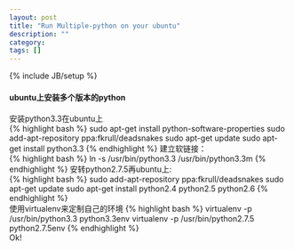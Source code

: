 ```yaml
---
layout: post
title: "Run Multiple-python on your ubuntu"
description: ""
category: 
tags: []
---
```

{% include JB/setup %}
#### ubuntu上安装多个版本的python  
安装python3.3在ubuntu上  
{% highlight bash %}
    sudo apt-get install python-software-properties
    sudo add-apt-repository ppa:fkrull/deadsnakes
    sudo apt-get update
    sudo apt-get install python3.3
{% endhighlight %}
建立软链接：  
{% highlight bash %}
    ln -s /usr/bin/python3.3 /usr/bin/python3.3m
{% endhighlight %}
安转python2.7.5再ubuntu上:    
{% highlight bash %}
    sudo add-apt-repository ppa:fkrull/deadsnakes
    sudo apt-get update
    sudo apt-get install python2.4 python2.5 python2.6
{% endhighlight %}   
使用virtualenv来定制自己的环境
{% highlight bash %}
    virtualenv -p /usr/bin/python3.3 python3.3env
    virtualenv -p /usr/bin/python2.7.5 python2.7.5env
{% endhighlight %}      
Ok!
